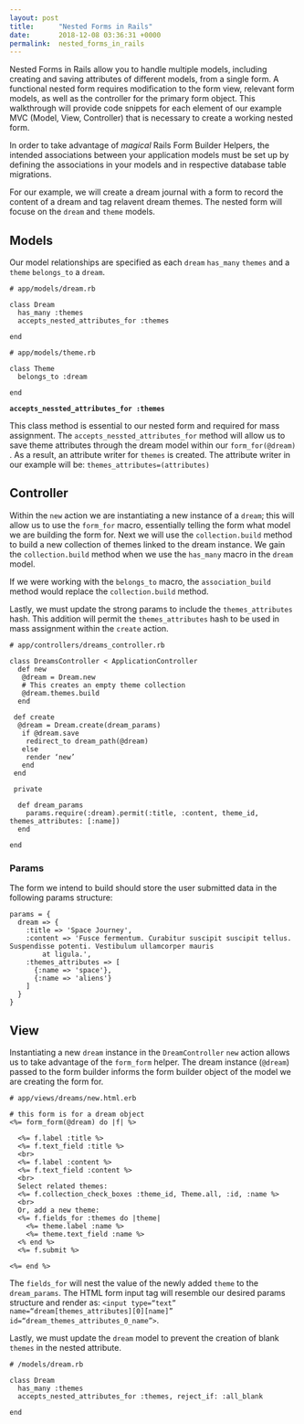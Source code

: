 ```yaml
---
layout: post
title:      "Nested Forms in Rails"
date:       2018-12-08 03:36:31 +0000
permalink:  nested_forms_in_rails
---
```



Nested Forms in Rails allow you to handle multiple models, including creating and saving attributes of different models, from a single form. A functional nested form requires modification to the form view, relevant form models, as well as the controller for the primary form object.  This walkthrough will provide code snippets for each element of our example MVC (Model, View, Controller) that is necessary to create a working nested form.

In order to take advantage of *magical* Rails Form Builder Helpers, the intended associations between your application models must be set up by defining the associations in your models and in respective database table migrations.

For our example, we will create a dream journal with a form to record the content of a dream and tag relavent dream themes. The nested form will focuse on the `dream` and `theme` models.

## Models

Our model relationships are specified as each `dream` `has_many` `themes` and a `theme` `belongs_to` a `dream`.

```
# app/models/dream.rb

class Dream
  has_many :themes
  accepts_nested_attributes_for :themes
	
end

# app/models/theme.rb

class Theme
  belongs_to :dream
	
end
```

**`accepts_nessted_attributes_for :themes`**

This class method is essential to our nested form and required for mass assignment.  The `accepts_nessted_attributes_for` method will allow us to save theme attributes through the dream model within our ​`form_for(@dream)`​. As a result, an attribute writer for `themes` is created. The attribute writer in our example will be: `themes_attributes=(attributes)`

## Controller

Within the `new` action we are instantiating a new instance of a `dream`; this will allow us to use the `form_for` macro, essentially telling the form what model we are building the form for.  Next we will use the `collection.build` method to build a new collection of themes linked to the dream instance. We gain the `collection.build` method when we use the `has_many` macro in the `dream` model.

If we were working with the `belongs_to` macro, the `association_build` method would replace the `collection.build` method.

Lastly, we must update the strong params to include the `themes_attributes` hash. This addition will permit the `themes_attributes` hash to be used in mass assignment within the `create` action. 

```
# app/controllers/dreams_controller.rb

class DreamsController < ApplicationController
  def new
   @dream = Dream.new
   # This creates an empty theme collection
   @dream.themes.build 
  end
 
 def create
  @dream = Dream.create(dream_params)
   if @dream.save
    redirect_to dream_path(@dream)
   else
    render ‘new’
   end
 end
 
 private
 
  def dream_params
    params.require(:dream).permit(:title, :content, theme_id, themes_attributes: [:name])
  end
	
end
```

### Params

The form we intend to build should store the user submitted data in the following params structure:

```
params = {
  dream => {
    :title => 'Space Journey',
    :content => 'Fusce fermentum. Curabitur suscipit suscipit tellus. Suspendisse potenti. Vestibulum ullamcorper mauris   
		at ligula.',
    :themes_attributes => [
      {:name => 'space'},
      {:name => 'aliens'}
    ]
  }
}
```

## View

Instantiating a new `dream` instance in the `DreamController` `new` action allows us to take advantage of the `form_form` helper.  The dream instance (​`@dream`​) passed to the form builder informs the form builder object of the model we are creating the form for.

```
# app/views/dreams/new.html.erb

# this form is for a dream object
<%= form_form(@dream) do |f| %>

  <%= f.label :title %>
  <%= f.text_field :title %>
  <br>
  <%= f.label :content %>
  <%= f.text_field :content %>
  <br>
  Select related themes:
  <%= f.collection_check_boxes :theme_id, Theme.all, :id, :name %>
  <br>
  Or, add a new theme:
  <%= f.fields_for :themes do |theme|
    <%= theme.label :name %>
    <%= theme.text_field :name %>
  <% end %>
  <%= f.submit %>
	
<%= end %>
```

The `fields_for` will nest the value of the newly added `theme` to the `dream_params`. The HTML form input tag will resemble our desired params structure and render as: `<input type=“text” name=“dream[themes_attributes][0][name]” id=“dream_themes_attributes_0_name”>`.

Lastly, we must update the `dream` model to prevent the creation of blank `themes` in the nested attribute.

```
# /models/dream.rb

class Dream
  has_many :themes
  accepts_nested_attributes_for :themes, reject_if: :all_blank
  
end
```
